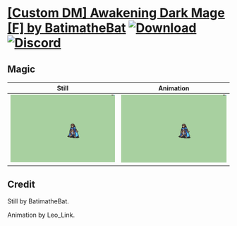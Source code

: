# [\[Custom DM\]  Awakening Dark Mage  \[F\] by BatimatheBat](./) [![Download](https://img.shields.io/badge/Download--red?style=social&logo=github)](https://minhaskamal.github.io/DownGit/#/home?url=https://github.com/Klokinator/FE-Repo/tree/main/Battle%20Animations%2FMagi%20-%20Dark-Type%2F%5BCustom%20DM%5D%20%20Awakening%20Dark%20Mage%20%20%5BF%5D%20by%20BatimatheBat%2F6.%20Magic%20(Plus%20Sfx)) [![Discord](https://img.shields.io/badge/Discord--blue?style=social&logo=discord)](https://discord.gg/C7VNGnyTPA)

## Magic

| Still | Animation |
| :---: | :-------: |
| ![Magic still](./Magic_000.png) | ![Magic](./Magic.gif) |

## Credit

Still by BatimatheBat.

Animation by Leo_Link.
